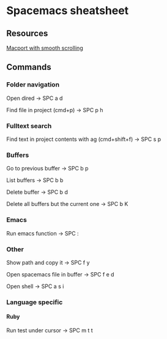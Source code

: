 # Spacemacs sheatsheet

## Resources

[Macport with smooth scrolling](https://github.com/railwaycat/homebrew-emacsmacport)

## Commands

### Folder navigation

Open dired -> SPC a d

Find file in project (cmd+p) -> SPC p h

### Fulltext search

Find text in project contents with ag (cmd+shift+f) -> SPC s p

### Buffers

Go to previous buffer -> SPC b p

List buffers -> SPC b b

Delete buffer -> SPC b d

Delete all buffers but the current one -> SPC b K

### Emacs

Run emacs function -> SPC : <function>

### Other

Show path and copy it -> SPC f y

Open spacemacs file in buffer -> SPC f e d

Open shell -> SPC a s i

### Language specific

#### Ruby

Run test under cursor -> SPC m t t
